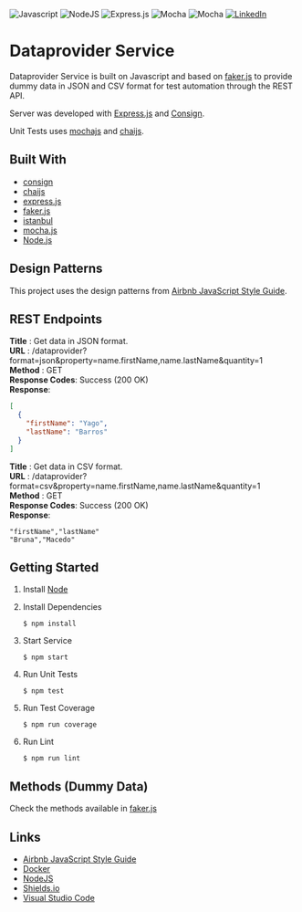<p>
    <img alt="Javascript" src="https://img.shields.io/badge/javascript-%23323330.svg?style=for-the-badge&logo=javascript&logoColor=%23F7DF1E"/>
    <img alt="NodeJS" src="https://img.shields.io/badge/node.js-%2343853D.svg?style=for-the-badge&logo=node.js&logoColor=white"/>
    <img alt="Express.js" src="https://img.shields.io/badge/express.js-%23404d59.svg?style=for-the-badge&logo=express&logoColor=%2361DAFB"/>
    <img alt="Mocha" src="https://img.shields.io/badge/-mocha-%238D6748?style=for-the-badge&logo=mocha&logoColor=white"/>
    <img alt="Mocha" src="https://img.shields.io/badge/-Chai-%23A30701?style=for-the-badge&logo=Chai&logoColor=white"/>
    <a href="https://linkedin.com/in/leonardo-duprates">
        <img alt="LinkedIn" src="https://img.shields.io/badge/linkedin-%230077B5.svg?&style=for-the-badge&logo=linkedin&logoColor=white"/>
    </a>
</p>

# Dataprovider Service

Dataprovider Service is built on Javascript and based on [faker.js](https://github.com/marak/Faker.js/) to provide dummy data in JSON and CSV format for test automation through the REST API.

Server was developed with [Express.js](https://expressjs.com/pt-br/) and [Consign](https://www.npmjs.com/package/consign).

Unit Tests uses [mochajs](https://mochajs.org/) and [chaijs](https://www.chaijs.com/).

## Built With

- [consign](https://www.npmjs.com/package/consign)
- [chaijs](https://www.chaijs.com/)
- [express.js](https://expressjs.com/pt-br/)
- [faker.js](https://github.com/marak/Faker.js/)
- [istanbul](https://github.com/istanbuljs/nyc)
- [mocha.js](https://mochajs.org/)
- [Node.js](https://nodejs.org/en/)

## Design Patterns

This project uses the design patterns from [Airbnb JavaScript Style Guide](https://github.com/airbnb/javascript).

## REST Endpoints

**Title** : Get data in JSON format.<br>
**URL** : /dataprovider?format=json&property=name.firstName,name.lastName&quantity=1<br>
**Method** : GET<br>
**Response Codes**: Success (200 OK)<br>
**Response**:

```json
[
  {
    "firstName": "Yago",
    "lastName": "Barros"
  }
]
```

**Title** : Get data in CSV format.<br>
**URL** : /dataprovider?format=csv&property=name.firstName,name.lastName&quantity=1<br>
**Method** : GET<br>
**Response Codes**: Success (200 OK)<br>
**Response**:

```csv
"firstName","lastName"
"Bruna","Macedo"
```

## Getting Started

1. Install [Node](https://nodejs.org/en/)

2. Install Dependencies

   ```shell
   $ npm install
   ```

3. Start Service

   ```shell
   $ npm start
   ```

4. Run Unit Tests

   ```shell
   $ npm test
   ```

5. Run Test Coverage

   ```shell
   $ npm run coverage
   ```

6. Run Lint

   ```shell
   $ npm run lint
   ```

## Methods (Dummy Data)

Check the methods available in [faker.js](https://github.com/marak/Faker.js/#api-methods)

## Links

- [Airbnb JavaScript Style Guide](https://github.com/airbnb/javascript)
- [Docker](https://docs.docker.com/get-docker/)
- [NodeJS](https://nodejs.org/en/download/)
- [Shields.io](https://github.com/Ileriayo/markdown-badges)
- [Visual Studio Code](https://code.visualstudio.com/download)
